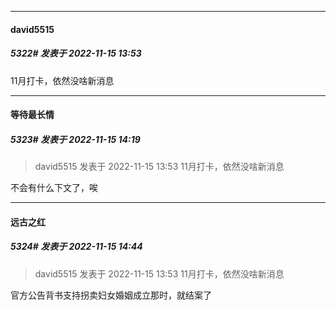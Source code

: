 

*****

####  david5515  
##### 5322#       发表于 2022-11-15 13:53

11月打卡，依然没啥新消息



*****

####  等待最长情  
##### 5323#       发表于 2022-11-15 14:19

<blockquote>david5515 发表于 2022-11-15 13:53
11月打卡，依然没啥新消息</blockquote>
不会有什么下文了，唉



*****

####  远古之红  
##### 5324#       发表于 2022-11-15 14:44

<blockquote>david5515 发表于 2022-11-15 13:53
11月打卡，依然没啥新消息</blockquote>
官方公告背书支持拐卖妇女婚姻成立那时，就结案了

